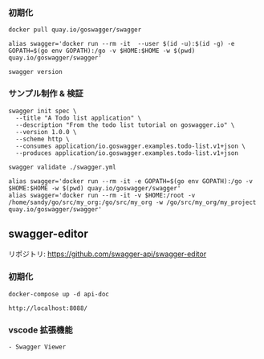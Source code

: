 ### 初期化

```
docker pull quay.io/goswagger/swagger

alias swagger='docker run --rm -it  --user $(id -u):$(id -g) -e GOPATH=$(go env GOPATH):/go -v $HOME:$HOME -w $(pwd) quay.io/goswagger/swagger'

swagger version
```

### サンプル制作 & 検証

```
swagger init spec \
  --title "A Todo list application" \
  --description "From the todo list tutorial on goswagger.io" \
  --version 1.0.0 \
  --scheme http \
  --consumes application/io.goswagger.examples.todo-list.v1+json \
  --produces application/io.goswagger.examples.todo-list.v1+json

swagger validate ./swagger.yml
```

```
alias swagger='docker run --rm -it -e GOPATH=$(go env GOPATH):/go -v $HOME:$HOME -w $(pwd) quay.io/goswagger/swagger'
alias swagger='docker run --rm -it -v $HOME:/root -v /home/sandy/go/src/my_org:/go/src/my_org -w /go/src/my_org/my_project quay.io/goswagger/swagger'
```

## swagger-editor

リポジトリ: https://github.com/swagger-api/swagger-editor

### 初期化

```
docker-compose up -d api-doc

http://localhost:8088/
```

### vscode 拡張機能

```
- Swagger Viewer
```
